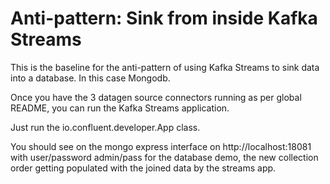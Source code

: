 # Anti-pattern: Sink from inside Kafka Streams

This is the baseline for the anti-pattern of using Kafka Streams to sink data into a database.
In this case Mongodb.

Once you have the 3 datagen source connectors running as per global README, you can run the Kafka Streams application.

Just run the io.confluent.developer.App class.

You should see on the mongo express interface on http://localhost:18081 with user/password admin/pass for the database 
demo, the new collection order getting populated with the joined data by the streams app.